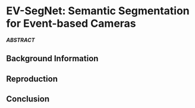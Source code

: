 # EV-SegNet: Semantic Segmentation for Event-based Cameras

<b><i> 
ABSTRACT
</i></b>

## Background Information

## Reproduction

## Conclusion

